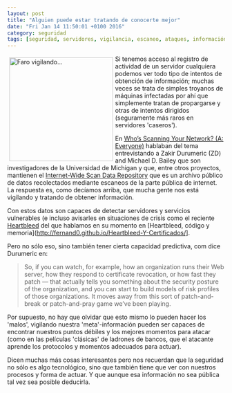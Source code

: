 ```yaml
---
layout: post
title: "Alguien puede estar tratando de conocerte mejor"
date: "Fri Jan 14 11:50:01 +0100 2016"
category: seguridad
tags: [seguridad, servidores, vigilancia, escaneo, ataques, información, meta-información, procesos, debilidades]
---
```





<a href="https://www.flickr.com/photos/fernand0/3699265044" title="Faro vigilando..."><img src="https://c1.staticflickr.com/3/2424/3699265044_962fae8d8d_m.jpg" width="240"  alt="Faro vigilando..." style="float:left; margin:5px"></a>
Si tenemos acceso al registro de actividad de un servidor cualquiera podemos ver todo tipo de intentos de obtención de información; muchas veces se trata de simples troyanos de máquinas infectadas por ahí que simplemente tratan de propargarse y otras de intentos dirigidos (seguramente más raros en servidores 'caseros').

En [Who’s Scanning Your Network? (A: Everyone)](http://krebsonsecurity.com/2015/05/whos-scanning-your-network-a-everyone/) hablaban del tema entrevistando a Zakir Durumeric (ZD) and Michael D. Bailey que son investigadores de la Universidad de Michigan y que, entre otros proyectos, mantienen el [Internet-Wide Scan Data Repository](https://scans.io/) que es un archivo público de datos recolectados mediante escaneos de la parte pública de internet.
La respuesta es, como decíamos arriba, que mucha gente nos está vigilando y tratando de obtener información.

Con estos datos son capaces de detectar servidores y servicios vulnerables (e incluso avisarles en situaciones de crisis como el reciente [Heartbleed](http://heartbleed.com/) del que hablamos en su momento en [Heartbleed, código y memoria](http://fernand0.github.io/Heartbleed-Y-Certificados/].

Pero no sólo eso, sino también tener cierta capacidad predictiva, com dice Durumeric en:

> So, if you can watch, for example, how an organization runs their Web server, how they respond to certificate revocation, or how fast they patch — that actually tells you something about the security posture of the organization, and you can start to build models of risk profiles of those organizations. It moves away from this sort of patch-and-break or patch-and-pray game we’ve been playing.

Por supuesto, no hay que olvidar que esto mismo lo pueden hacer los 'malos', vigilando nuestra 'meta'-información pueden ser capaces de encontrar nuestros puntos débiles y los mejores momentos para atacar (como en las películas 'clásicas' de ladrones de bancos, que el atacante aprende los protocolos y momentos adecuados para actuar). 

Dicen muchas más cosas interesantes pero nos recuerdan que la seguridad no sólo es algo tecnológico, sino que también tiene que ver con nuestros procesos y forma de actuar. Y que aunque esa información no sea pública tal vez sea posible deducirla.
